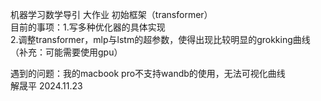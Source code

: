机器学习数学导引 大作业 初始框架（transformer）   
目前的事项：1.写多种优化器的具体实现   
          2.调整transformer，mlp与lstm的超参数，使得出现比较明显的grokking曲线（补充：可能需要使用gpu）  
          
遇到的问题：我的macbook pro不支持wandb的使用，无法可视化曲线  
解晟平 2024.11.23  
